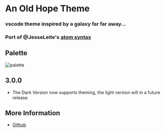 # An Old Hope Theme
### vscode theme inspired by a galaxy far far away...
### Port of @JesseLeite's [atom syntax](https://github.com/JesseLeite/an-old-hope-syntax-atom)

## Palette
![palette](https://raw.githubusercontent.com/JesseLeite/an-old-hope-syntax-atom/master/palette.jpg)

## 3.0.0
* The Dark Version now supports theming, the light version will in a future release

## More Information
* [Github](https://github.com/dustinsanders/an-old-hope-theme-vscode)
